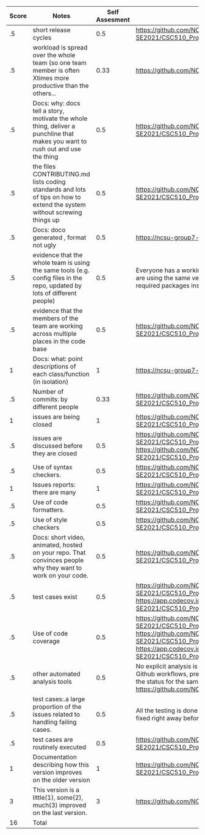 |Score|Notes| Self Assesment | Evidence|
|-|-----|---------|---------|
|.5| short release cycles| 0.5 | https://github.com/NCSU-Group7-SE2021/CSC510_Project_LectureAid/releases/tag/v2.0.0 |
|.5| workload is spread over the whole team (so one team member is often Xtimes more productive than the others...|0.33| https://github.com/NCSU-Group7-SE2021/CSC510_Project_LectureAid/pulse |
|.5|Docs: why: docs tell a story, motivate the whole thing, deliver a punchline that makes you want to rush out and use the thing | 0.5 | https://github.com/NCSU-Group7-SE2021/CSC510_Project_LectureAid#readme |
|.5|the files CONTRIBUTING.md lists coding standards and lots of tips on how to extend the system without screwing things up  |0.5 | https://github.com/NCSU-Group7-SE2021/CSC510_Project_LectureAid/blob/main/CONTRIBUTING.md |
|.5|Docs: doco generated , format not ugly  | 0.5 | https://ncsu-group7-se2021.github.io/CSC510_Project_LectureAid/ |
|.5|evidence that the whole team is using the same tools (e.g. config files in the repo, updated by lots of different people) | 0.5 | Everyone has a working instance of the project locally. All the team members are using the same version of the programming language and have all the required packages installed. |
|.5|evidence that the members of the team are working across multiple places in the code base | 0.5 | https://github.com/NCSU-Group7-SE2021/CSC510_Project_LectureAid/graphs/contributors |
|1|Docs: what: point descriptions of each class/function (in isolation)  | 1 | https://ncsu-group7-se2021.github.io/CSC510_Project_LectureAid/ |
|.5|Number of commits: by different people  | 0.33 | https://github.com/NCSU-Group7-SE2021/CSC510_Project_LectureAid/graphs/commit-activity |
|1|issues are being closed | 1 | https://github.com/NCSU-Group7-SE2021/CSC510_Project_LectureAid/issues |
|.5|issues are discussed before they are closed | 0.5 | https://github.com/NCSU-Group7-SE2021/CSC510_Project_LectureAid/issues?q=is%3Aissue+is%3Aclosed, https://github.com/NCSU-Group7-SE2021/CSC510_Project_LectureAid/pull/50|
|.5|Use of syntax checkers. | 0.5 | https://github.com/NCSU-Group7-SE2021/CSC510_Project_LectureAid/blob/main/.github/workflows/main.yml |
|1|Issues reports: there are many  | 1 | https://github.com/NCSU-Group7-SE2021/CSC510_Project_LectureAid/issues |
|.5|Use of code formatters. | 0.5 | https://github.com/NCSU-Group7-SE2021/CSC510_Project_LectureAid/blob/main/pylintrc |
|.5|Use of style checkers | 0.5 | https://github.com/NCSU-Group7-SE2021/CSC510_Project_LectureAid/blob/main/client/.prettierrc|
|.5|Docs: short video, animated, hosted on your repo. That convinces people why they want to work on your code. | 0.5 | https://github.com/NCSU-Group7-SE2021/CSC510_Project_LectureAid/blob/main/assets/LectureAidPhase2.gif |
|.5|test cases exist  | 0.5 | https://github.com/NCSU-Group7-SE2021/CSC510_Project_LectureAid/actions, https://app.codecov.io/gh/NCSU-Group7-SE2021/CSC510_Project_LectureAid/|
|.5|Use of code coverage  | 0.5 | https://github.com/NCSU-Group7-SE2021/CSC510_Project_LectureAid/blob/main/.github/workflows/python.yml, https://github.com/NCSU-Group7-SE2021/CSC510_Project_LectureAid/blob/main/.github/workflows/node.js.yml, https://app.codecov.io/gh/NCSU-Group7-SE2021/CSC510_Project_LectureAid/|
|.5|other automated analysis tools  | 0.5 | No explicit analysis is done in the project. Made use of Pylint, CodeCoverage, Github workflows, prettier etc to anaylse the quality of the project. Can check the status for the same through badges on homepage of repo. https://github.com/NCSU-Group7-SE2021/CSC510_Project_LectureAid |
|.5|test cases:.a large proportion of the issues related to handling failing cases. | 0.5 | All the testing is done locally while development and the issues are caught and fixed right away before performing automated testing.|
|.5|test cases are routinely executed | 0.5| https://github.com/NCSU-Group7-SE2021/CSC510_Project_LectureAid/actions |
|1|Documentation describing how this version improves on the older version| 1 | https://github.com/NCSU-Group7-SE2021/CSC510_Project_LectureAid#readme |
|3|This version is a little(1), some(2), much(3) improved on the last version.| 3 | https://github.com/NCSU-Group7-SE2021/CSC510_Project_LectureAid| 
|16| Total|